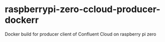 # raspberrypi-zero-ccloud-producer-dockerr
Docker build for producer client of Confluent Cloud on raspberry pi zero
